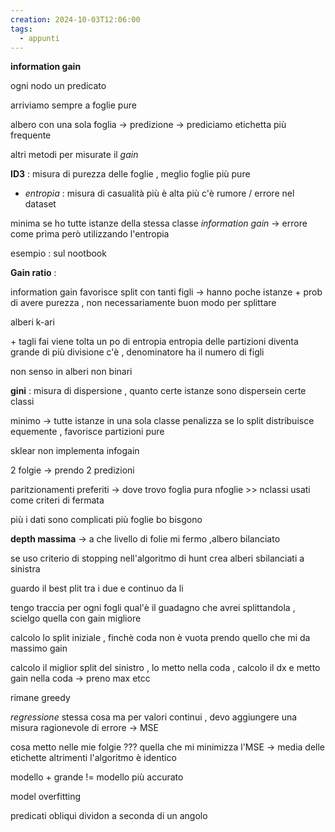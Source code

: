 ```yaml
---
creation: 2024-10-03T12:06:00
tags:
  - appunti
---
```

**information gain**

ogni nodo un predicato

arriviamo sempre a foglie pure

albero con una sola foglia -> predizione -> prediciamo etichetta più frequente

altri metodi per misurate il *gain* 

**ID3** : misura di purezza delle foglie , meglio foglie più pure 

+ *entropia* : misura di casualità più è alta più c'è rumore / errore nel dataset

minima se ho tutte istanze della stessa classe 
*information gain* -> errore come prima però utilizzando l'entropia

esempio : sul nootbook

**Gain ratio** : 

information gain favorisce split con tanti figli -> hanno poche istanze + prob di avere purezza , non necessariamente buon modo per splittare

alberi k-ari 

\+ tagli fai viene tolta un po di entropia
entropia delle partizioni diventa grande di più divisione c'è , denominatore ha il numero di figli

non senso in alberi non binari

**gini** : misura di dispersione , quanto certe istanze sono dispersein certe classi 

minimo -> tutte istanze in una sola classe 
penalizza se lo split distribuisce equemente , favorisce partizioni pure 

sklear non implementa infogain

2 folgie -> prendo 2 predizioni

paritzionamenti preferiti -> dove trovo foglia pura 
nfoglie >> nclassi 
usati come criteri di fermata

più i dati sono complicati più foglie bo bisgono

**depth massima** -> a che livello di folie mi fermo ,albero bilanciato

se uso criterio di stopping nell'algoritmo di hunt crea alberi sbilanciati a sinistra 

guardo il best plit tra i due e continuo da li 

tengo traccia per ogni fogli qual'è il guadagno che avrei splittandola , scielgo quella con gain migliore 

calcolo lo split iniziale , finchè coda non è vuota prendo quello che mi da massimo gain

calcolo il miglior split del sinistro , lo metto nella coda , calcolo il dx e metto gain nella coda -> preno max etcc

rimane greedy

*regressione* stessa cosa ma per valori continui , devo aggiungere una misura ragionevole di errore -> MSE 

cosa metto nelle mie folgie ??? 
quella che mi minimizza l'MSE -> media delle etichette
altrimenti l'algoritmo è identico

modello + grande != modello più accurato

model overfitting

predicati obliqui dividon a seconda di un angolo

